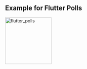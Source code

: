 ## Example for Flutter Polls

<img src="https://raw.githubusercontent.com/thenifemi/flutter_polls/main/example/example.png" alt="flutter_polls" width="150"/>